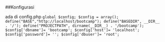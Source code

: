 ##Konfigurasi

ada di config.php
``
global $config;
$config = array();
define("BASE","http://localhost/bootcamp");
define("BASEDIR", __DIR__ . '/');
define("PROJECTPATH", dirname(__DIR__) . '/bootcamp');
$config['dbname']= 'bootcamp';
$config['host']= 'localhost';
$config['password']= '';
$config['dbuser']= 'root';
``

